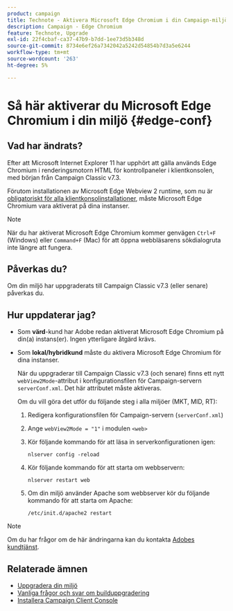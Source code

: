 ```yaml
---
product: campaign
title: Technote - Aktivera Microsoft Edge Chromium i din Campaign-miljö
description: Campaign - Edge Chromium
feature: Technote, Upgrade
exl-id: 22f4cbaf-ca37-47b9-b7dd-1ee73d5b348d
source-git-commit: 8734e6ef26a7342042a5242d54854b7d3a5e6244
workflow-type: tm+mt
source-wordcount: '263'
ht-degree: 5%

---
```


# Så här aktiverar du Microsoft Edge Chromium i din miljö {#edge-conf}

## Vad har ändrats?

Efter att Microsoft Internet Explorer 11 har upphört att gälla används Edge Chromium i renderingsmotorn HTML för kontrollpaneler i klientkonsolen, med början från Campaign Classic v7.3.

Förutom installationen av Microsoft Edge Webview 2 runtime, som nu är [obligatoriskt för alla klientkonsolinstallationer](../../installation/using/installing-the-client-console.md#webview), måste Microsoft Edge Chromium vara aktiverat på dina instanser.

>[!NOTE]
>
>När du har aktiverat Microsoft Edge Chromium kommer genvägen `Ctrl+F` (Windows) eller `Command+F` (Mac) för att öppna webbläsarens sökdialogruta inte längre att fungera.

## Påverkas du?

Om din miljö har uppgraderats till Campaign Classic v7.3 (eller senare) påverkas du.

## Hur uppdaterar jag?

* Som **värd**-kund har Adobe redan aktiverat Microsoft Edge Chromium på din(a) instans(er). Ingen ytterligare åtgärd krävs.

* Som **lokal/hybridkund** måste du aktivera Microsoft Edge Chromium för dina instanser.

  När du uppgraderar till Campaign Classic v7.3 (och senare) finns ett nytt `webView2Mode`-attribut i konfigurationsfilen för Campaign-servern `serverConf.xml`. Det här attributet måste aktiveras.

  Om du vill göra det utför du följande steg i alla miljöer (MKT, MID, RT):

   1. Redigera konfigurationsfilen för Campaign-servern (`serverConf.xml`)
   1. Ange `webView2Mode = "1"` i modulen `<web>`
   1. Kör följande kommando för att läsa in serverkonfigurationen igen:

      ```
      nlserver config -reload
      ```

   1. Kör följande kommando för att starta om webbservern:

      ```
      nlserver restart web
      ```

   1. Om din miljö använder Apache som webbserver kör du följande kommando för att starta om Apache:

      ```
      /etc/init.d/apache2 restart
      ```


>[!NOTE]
>
>Om du har frågor om de här ändringarna kan du kontakta [Adobes kundtjänst](https://helpx.adobe.com/se/enterprise/admin-guide.html/enterprise/using/support-for-experience-cloud.ug.html).
>

## Relaterade ämnen

* [Uppgradera din miljö](../../production/using/build-upgrade.md)
* [Vanliga frågor och svar om builduppgradering](../../platform/using/faq-build-upgrade.md)
* [Installera Campaign Client Console](../../installation/using/installing-the-client-console.md)
